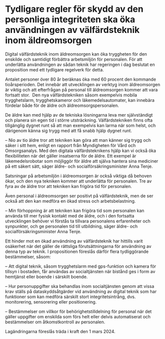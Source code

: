 # Tydligare regler för skydd av den personliga integriteten ska öka användningen av välfärdsteknik inom äldreomsorgen

Digital välfärdsteknik inom äldreomsorgen kan öka tryggheten för den enskilde och samtidigt förbättra arbetsmiljön för personalen. För att underlätta användningen av sådan teknik har regeringen i dag beslutat en proposition med ett tydligare regelverk för detta.

Antalet personer över 80 år beräknas öka med 60 procent den kommande tioårsperioden. Det innebär att utvecklingen av verktyg inom äldreomsorgen är viktig och att efterfrågan på personal till äldreomsorgen kommer att vara fortsatt stor.  Den nya välfärdstekniken såsom exempelvis mobila trygghetslarm, trygghetskameror och läkemedelsautomater, kan innebära fördelar både för de äldre och äldreomsorgspersonalen.

De äldre kan med hjälp av de tekniska lösningarna leva mer självständigt och planera sin egen tid i större utsträckning. Välfärdstekniken finns ofta tillgänglig dygnet runt så att man exempelvis kan larma när som helst, och därigenom känna sig trygg med att få snabb hjälp dygnet runt.

– Nio av tio äldre tror att tekniken kan göra att man känner sig trygg och säker i sitt hem, enligt en rapport från Myndigheten för Vård och Omsorgsanalys. Med den digitala välfärdsteknikens hjälp kan vi också öka flexibiliteten när det gäller insatserna för de äldre. Ett exempel är läkemedelsrobotar som möjliggör för äldre att själva hantera sina mediciner på ett säkert sätt, säger äldre- och socialförsäkringsminister Anna Tenje.

Satsningar på arbetsmiljön i äldreomsorgen är också viktiga då behoven ökar, och den nya tekniken kommer att underlätta för personalen. Tre av fyra av de äldre tror att tekniken kan frigöra tid för personalen.

Även personal i äldreomsorgen ser positivt på välfärdsteknik, men de ser också att den kan medföra en ökad stress och arbetsbelastning.

– Min förhoppning är att tekniken kan frigöra tid som personalen kan använda till mer fysisk kontakt med de äldre, och i den fortsatta utvecklingen behöver vi förstås ta tillvara personalens erfarenheter och synpunkter, och ge personalen tid till utbildning, säger äldre- och socialförsäkringsminister Anna Tenje.

Ett hinder mot en ökad användning av välfärdsteknik har hittills varit osäkerhet när det gäller de rättsliga förutsättningarna för användning av denna typ av teknik. I propositionen föreslås därför flera tydliggörande bestämmelser, såsom:

– Att digital teknik, såsom trygghetslarm med gps-funktion och kamera för tillsyn i bostaden, får användas av socialtjänsten när bistånd ges i form av hemtjänst eller boende i särskilt boende.

– Hur personuppgifter ska behandlas inom socialtjänsten genom att vissa krav ställs på dataskyddsåtgärder vid användning av digital teknik som har funktioner som kan medföra särskilt stort integritetsintrång, dvs. monitorering, sensorering eller positionering.

– Bestämmelser om villkor för behörighetstilldelning för personal när det gäller uppgifter om enskilda som förs helt eller delvis automatiserat och bestämmelser om åtkomstkontroll av personalen.

Lagändringarna föreslås träda i kraft den 1 mars 2024.

